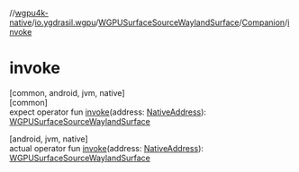 //[wgpu4k-native](../../../../index.md)/[io.ygdrasil.wgpu](../../index.md)/[WGPUSurfaceSourceWaylandSurface](../index.md)/[Companion](index.md)/[invoke](invoke.md)

# invoke

[common, android, jvm, native]\
[common]\
expect operator fun [invoke](invoke.md)(address: [NativeAddress](../../../ffi/-native-address/index.md)): [WGPUSurfaceSourceWaylandSurface](../index.md)

[android, jvm, native]\
actual operator fun [invoke](invoke.md)(address: [NativeAddress](../../../ffi/-native-address/index.md)): [WGPUSurfaceSourceWaylandSurface](../index.md)